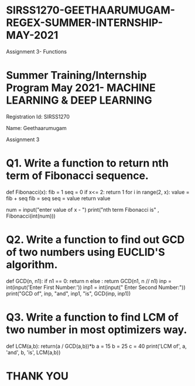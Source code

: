 # SIRSS1270-GEETHAARUMUGAM-REGEX-SUMMER-INTERNSHIP-MAY-2021
Assignment 3- Functions
# Summer Training/Internship Program May 2021- MACHINE LEARNING & DEEP LEARNING

Registration Id: SIRSS1270

Name: Geethaarumugam

Assignment 3



# Q1. Write a function to return nth term of Fibonacci sequence.

def Fibonacci(x):
    fib = 1
    seq = 0
    if x<= 2:
        return 1
    for i in range(2, x):
        value = fib + seq
        fib = seq
        seq = value
    return value

num = input("enter value of x - ")
print("nth term Fibonacci is" , Fibonacci(int(num)))

# Q2. Write a function to find out GCD of two numbers using EUCLID'S algorithm.

def GCD(n, n1):
    if n1 == 0:
        return n
    else :
        return GCD(n1, n // n1)
inp = int(input('Enter First Number:'))
inp1 = int(input(" Enter Second Number:"))
print("GCD of", inp, "and", inp1, "is", GCD(inp, inp1))

    

# Q3. Write a function to find LCM of two number in most optimizers way.


def LCM(a,b):
    return(a / GCD(a,b))*b
a = 15
b = 25
c = 40
print('LCM of', a, 'and', b, 'is', LCM(a,b))

# THANK YOU

